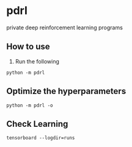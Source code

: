 # pdrl
private deep reinforcement learning programs

## How to use
1. Run the following
```
python -m pdrl 
```

## Optimize the hyperparameters
```
python -m pdrl -o
```

## Check Learning
```
tensorboard --logdir=runs
```
